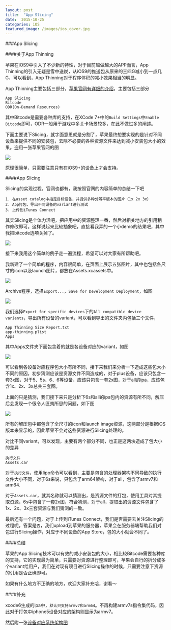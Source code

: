 ```yaml
---
layout: post
title:  "App Slicing"
date:  2015-10-25
categories: iOS
featured_image: /images/ios_cover.jpg
---
```


###App Slicing


####关于App Thinning

苹果在iOS9中引入了不少新的特性，对于目前越做越大的APP而言，App Thinning的引入无疑是雪中送炭，从iOS9的推送包从原来的三四G减小到一点几G，可以看到，App Thinning对于程序体积的减小效果相当的明显。

App Thinning主要包括三部分，[苹果官网有详细的介绍](https://developer.apple.com/library/prerelease/ios/documentation/IDEs/Conceptual/AppDistributionGuide/AppThinning/AppThinning.html)，主要包括三部分

	App Slicing
	Bitcode
	ODR(On-Demand Resources)

其中Bitcode是需要各种库的支持，在XCode 7+中的`Build Settings`中`Enable Bitcode`即可，ODR一般用于游戏中多关卡场景较多，在此不做过多的阐述。

下面主要说下Slicing，就字面意思就是分割了，苹果最终想要实现的是针对不同设备来提供不同的安装包，去除不必要的各种资源文件来达到减小安装包大小的效果。盗用一张苹果官网的图

![](/images/app_thinning.jpg)

原理很简单，只需要注意只有在iOS9+的设备上才会支持。

####App Slicing

Slicing的实现过程，官网也都有，我按照官网的内容简单的总结一下吧

	1. 在asset catalog中指定目标设备，并提供多种分辨率版本的图片（1x 2x 3x）
	2. App打包，导出不同设备的variant进行测试
	3. 上传到iTunes Connect
	
其实Slicing是个体力活吧，把应用中的资源整理一番，然后对相关地方的引用稍作修改即可。这样说起来比较抽象吧，直接看我弄的一个小demo的结果吧，其中我把bitcode选项关掉了。

![](/images/app_slicing_1.jpg)

接下来我用这个简单的例子走一遍流程，希望可以对大家有所帮助吧。

我新建了一个简单的程序，内容很简单，在页面上展示五张图片，其中也包括各尺寸的icon以及launch图片，都放在Assets.xcassets中。


![](/images/app_slicing_2.jpg)

Archive程序，选择`Export...`，`Save for Development Deployment`，如图

![](/images/app_thinning_3.jpg)

我们选择`Export for specific devices`下的`All compatible device varients`，导出所有设备的variant，可以看到导出的文件夹内包括三个文件，

	App Thinning Size Report.txt
	app-thinning.plist
	Apps

其中Apps文件夹下面包含着的就是各设备对应的variant，如图

![](/images/app_thinning_4.jpg)

可以看到各设备对应程序包大小有所不同，接下来我们来分析一下造成这些包大小不同的原因，初步猜测应该是资源文件不同造成的，对于plus设备，应该只包含一套3x图，对于5、5s、6、6等设备，应该只包含一套2x图，对于all的ipa，应该包含1x、2x、3x总共三套图。

上面的只是猜测，我们接下来只是分析下6s和all的ipa包内的资源有所不同，解压后会发现一个很令人匪夷所思的问题，如下图

![](/images/app_thinning_5.jpg)

所有的解压包中都包含了全尺寸的icon和launch image资源，这两部分是根据iOS版本来显示的，因此苹果不会对这些资源进行Slicing处理的。

对比不同variant，可以发现，主要有两个部分不同，也正是这两块造成了包大小的差异

	执行文件
	Assets.car
	
对于`执行文件`，使用lipo命令可以看到，主要是包含的处理器架构不同导致的执行文件大小不同，对于6s来说，只包含了arm64架构，对于all，包含了armv7和arm64.

对于`Assets.car`，就其名称就可以猜测出，是资源文件的打包，使用工具对其提取资源，6s中包含了一套2x图，符合猜测，对于all，提取出的资源文件包含了1x、2x、3x三套资源与我们猜测的一致。

最后还有一个问题，对于上传到iTunes Connect，我们是否需要去关注Slicing的过程呢，答案是`否`，我们upload到苹果的服务器，苹果会在服务器端帮助我们对包进行Slicing操作，对应于不同设备的App Store，包的大小就会不同了。


####总结

苹果的App Slicing技术可以有效的减小安装包的大小，相比较Bitcode需要各种库的支持，它的实现最为简单，只需要对资源进行整理即可，苹果会自行的拆分成多个variant给用户，我们在对现有项目进行Slicing操作的时候，只需要注意下资源的引用是否正确即可。

如果有什么地方不正确的地方，欢迎大家补充哈，谢看～


####补充

xcode6生成的ipa中，`默认只支持armv7和arm64`。不再构建armv7s指令集代码，因此对于打包中iphone5设备对应的架构则显示为armv7。

然后附一张[设备对应系统架构图](http://static1.squarespace.com/static/51adfbd9e4b095d664d9b869/t/5596a861e4b0eb5f837cf243/1435936865957/iOS_Support_Matrix_v3_2.pdf)

